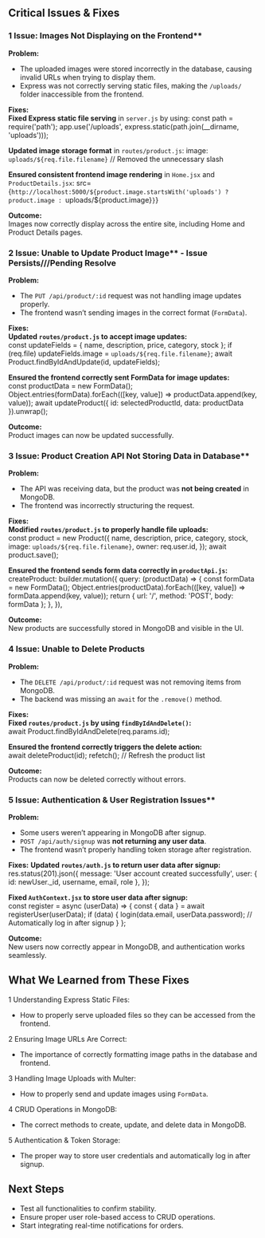 ## Critical Issues & Fixes

### 1 Issue: Images Not Displaying on the Frontend**  
**Problem:**  
- The uploaded images were stored incorrectly in the database, causing invalid URLs when trying to display them.  
- Express was not correctly serving static files, making the `/uploads/` folder inaccessible from the frontend.  

**Fixes:**  
**Fixed Express static file serving** in `server.js` by using:
const path = require('path');
app.use('/uploads', express.static(path.join(__dirname, 'uploads')));

**Updated image storage format** in `routes/product.js`:
image: `uploads/${req.file.filename}` // Removed the unnecessary slash

**Ensured consistent frontend image rendering** in `Home.jsx` and `ProductDetails.jsx`:
src={`http://localhost:5000/${product.image.startsWith('uploads') ? product.image : `uploads/${product.image}`}`}

**Outcome:**  
Images now correctly display across the entire site, including Home and Product Details pages.  


### 2 Issue: Unable to Update Product Image**  - Issue Persists///Pending Resolve
**Problem:**  
- The `PUT /api/product/:id` request was not handling image updates properly.  
- The frontend wasn’t sending images in the correct format (`FormData`).  

**Fixes:**  
**Updated `routes/product.js` to accept image updates:**  
const updateFields = { name, description, price, category, stock };
if (req.file) updateFields.image = `uploads/${req.file.filename}`;
await Product.findByIdAndUpdate(id, updateFields);

**Ensured the frontend correctly sent FormData for image updates:**  
const productData = new FormData();
Object.entries(formData).forEach(([key, value]) => productData.append(key, value));
await updateProduct({ id: selectedProductId, data: productData }).unwrap();

**Outcome:**  
Product images can now be updated successfully.  

### 3 Issue: Product Creation API Not Storing Data in Database**  
**Problem:**  
- The API was receiving data, but the product was **not being created** in MongoDB.  
- The frontend was incorrectly structuring the request.  

**Fixes:**  
**Modified `routes/product.js` to properly handle file uploads:**  
const product = new Product({
  name,
  description,
  price,
  category,
  stock,
  image: `uploads/${req.file.filename}`, 
  owner: req.user.id,
});
await product.save();

**Ensured the frontend sends form data correctly in `productApi.js`:**  
createProduct: builder.mutation({
  query: (productData) => {
    const formData = new FormData();
    Object.entries(productData).forEach(([key, value]) => formData.append(key, value));
    return { url: '/', method: 'POST', body: formData };
  },
}),

**Outcome:**  
New products are successfully stored in MongoDB and visible in the UI.  


### 4 Issue: Unable to Delete Products
**Problem:**  
- The `DELETE /api/product/:id` request was not removing items from MongoDB.  
- The backend was missing an `await` for the `.remove()` method.  

**Fixes:**  
**Fixed `routes/product.js` by using `findByIdAndDelete()`:**  
await Product.findByIdAndDelete(req.params.id);

**Ensured the frontend correctly triggers the delete action:**  
await deleteProduct(id);
refetch(); // Refresh the product list

**Outcome:**  
Products can now be deleted correctly without errors.  

### 5 Issue: Authentication & User Registration Issues**  
**Problem:**  
- Some users weren’t appearing in MongoDB after signup.  
- `POST /api/auth/signup` was **not returning any user data**.  
- The frontend wasn’t properly handling token storage after registration.  

**Fixes:**
**Updated `routes/auth.js` to return user data after signup:**  
res.status(201).json({
  message: 'User account created successfully',
  user: { id: newUser._id, username, email, role },
});

**Fixed `AuthContext.jsx` to store user data after signup:**  
const register = async (userData) => {
  const { data } = await registerUser(userData);
  if (data) {
    login(data.email, userData.password); // Automatically log in after signup
  }
};

**Outcome:**  
New users now correctly appear in MongoDB, and authentication works seamlessly.  

## What We Learned from These Fixes
1 Understanding Express Static Files:  
- How to properly serve uploaded files so they can be accessed from the frontend.  

2 Ensuring Image URLs Are Correct:  
- The importance of correctly formatting image paths in the database and frontend.  

3 Handling Image Uploads with Multer:  
- How to properly send and update images using `FormData`.  

4 CRUD Operations in MongoDB:  
- The correct methods to create, update, and delete data in MongoDB.  

5 Authentication & Token Storage:  
- The proper way to store user credentials and automatically log in after signup.  

## Next Steps
- Test all functionalities to confirm stability.  
- Ensure proper user role-based access to CRUD operations.  
- Start integrating real-time notifications for orders.  